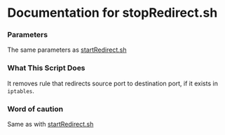 # Documentation for stopRedirect.sh

### Parameters

The same parameters as [startRedirect.sh](./startRedirect.sh.md#parameters)

### What This Script Does

It removes rule that redirects source port to destination port, if it exists in `iptables`.

### Word of caution

Same as with [startRedirect.sh](startRedirect.sh.md#word-of-caution)
